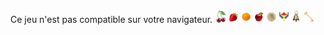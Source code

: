 <canvas width="600" height="840">
    Ce jeu n'est pas compatible sur votre navigateur.
</canvas>
<img src="sprite.png" alt="Fruits">
<script type="text/javascript" src="../js/main.js"></script>
